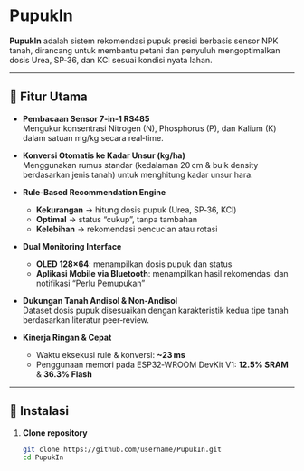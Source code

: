 # PupukIn

**PupukIn** adalah sistem rekomendasi pupuk presisi berbasis sensor NPK tanah, dirancang untuk membantu petani dan penyuluh mengoptimalkan dosis Urea, SP‑36, dan KCl sesuai kondisi nyata lahan.

---

## 🚀 Fitur Utama

- **Pembacaan Sensor 7‑in‑1 RS485**  
  Mengukur konsentrasi Nitrogen (N), Phosphorus (P), dan Kalium (K) dalam satuan mg/kg secara real‑time.

- **Konversi Otomatis ke Kadar Unsur (kg/ha)**  
  Menggunakan rumus standar (kedalaman 20 cm & bulk density berdasarkan jenis tanah) untuk menghitung kadar unsur hara.

- **Rule‑Based Recommendation Engine**  
  - **Kekurangan** → hitung dosis pupuk (Urea, SP‑36, KCl)  
  - **Optimal** → status “cukup”, tanpa tambahan  
  - **Kelebihan** → rekomendasi pencucian atau rotasi  

- **Dual Monitoring Interface**  
  - **OLED 128×64**: menampilkan dosis pupuk dan status  
  - **Aplikasi Mobile via Bluetooth**: menampilkan hasil rekomendasi dan notifikasi “Perlu Pemupukan”

- **Dukungan Tanah Andisol & Non‑Andisol**  
  Dataset dosis pupuk disesuaikan dengan karakteristik kedua tipe tanah berdasarkan literatur peer‑review.

- **Kinerja Ringan & Cepat**  
  - Waktu eksekusi rule & konversi: **~23 ms**  
  - Penggunaan memori pada ESP32‑WROOM DevKit V1: **12.5% SRAM** & **36.3% Flash**

---

## 🔧 Instalasi

1. **Clone repository**  
   ```bash
   git clone https://github.com/username/PupukIn.git
   cd PupukIn
